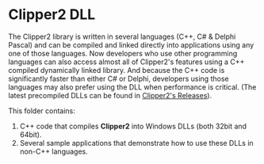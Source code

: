 # Clipper2 DLL

The Clipper2 library is written in several languages (C++, C# & Delphi Pascal) and can be compiled and linked directly into applications using any one of those languages. Now developers who use other programming languages can also access almost all of Clipper2's features using a C++ compiled dynamically linked library. And because the C++ code is significantly faster than either C# or Delphi, developers using those languages may also prefer using the DLL when performance is critical. (The latest precompiled DLLs can be found in [Clipper2's Releases](https://github.com/AngusJohnson/Clipper2/releases)).

This folder contains: 
1.   C++ code that compiles **Clipper2** into Windows DLLs (both 32bit and 64bit).
2.   Several sample applications that demonstrate how to use these DLLs in non-C++ languages.
